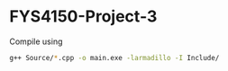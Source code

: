 # FYS4150-Project-3


Compile using

```bash
g++ Source/*.cpp -o main.exe -larmadillo -I Include/
```